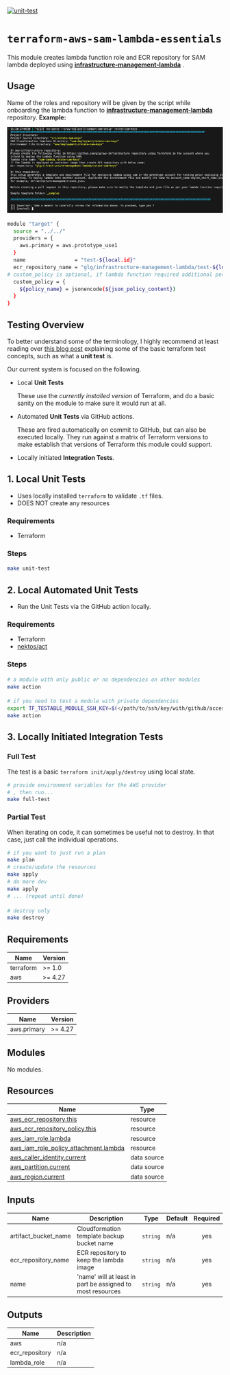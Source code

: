 [![unit-test](../../../actions/workflows/unit-test.yml/badge.svg)](../../../actions/workflows/unit-test.yml)

# `terraform-aws-sam-lambda-essentials`

This module creates lambda function role and ECR repository for SAM lambda deployed using **[infrastructure-management-lambda](https://github.com/glg/infrastructure-management-lambda)** .

## Usage

Name of the roles and repository will be given by the script while onboarding the lambda function to **[infrastructure-management-lambda](https://github.com/glg/infrastructure-management-lambda)**
repository.
**Example:**

![1702979388471](image/README/1702979388471.png)

```bash
module "target" {
  source = "../../"
  providers = {
    aws.primary = aws.prototype_use1
  }
  name                = "test-${local.id}"
  ecr_repository_name = "glg/infrastructure-management-lambda/test-${local.id}"
# custom_policy is optional, if lambda function required additional permissions. 
  custom_policy = {
    ${policy_name} = jsonencode(${json_policy_content})
  }
}
```

## Testing Overview

To better understand some of the terminology, I highly recommend at least reading over [this blog post](https://www.hashicorp.com/blog/testing-hashicorp-terraform) explaining some of the basic terraform test concepts, such as what a **unit test** is.

Our current system is focused on the following.

- Local **Unit Tests**

  These use the *currently installed version* of Terraform, and do a basic sanity on the module to make sure it would run at all.
- Automated **Unit Tests** via GitHub actions.

  These are fired automatically on commit to GitHub, but can also be executed locally.  They run against a matrix of Terraform versions to make establish that versions of Terraform this module could support.
- Locally initiated **Integration Tests**.

## 1. Local Unit Tests

- Uses locally installed `terraform` to validate `.tf` files.
- DOES NOT create any resources

### Requirements

- Terraform

### Steps

```bash
make unit-test
```

## 2. Local Automated Unit Tests

- Run the Unit Tests via the GitHub action locally.

### Requirements

- Terraform
- [nektos/act](https://github.com/nektos/act)

### Steps

```bash
# a module with only public or no dependencies on other modules
make action

# if you need to test a module with private dependencies
export TF_TESTABLE_MODULE_SSH_KEY=$(</path/to/ssh/key/with/github/access)
make action
```

## 3. Locally Initiated Integration Tests

### Full Test

The test is a basic `terraform init/apply/destroy` using local state.

```bash
# provide environment variables for the AWS provider
# , then run...
make full-test
```

### Partial Test

When iterating on code, it can sometimes be useful not to destroy.  In that case, just call the individual operations.

```bash
# if you want to just run a plan
make plan
# create/update the resources
make apply
# do more dev
make apply
# ... (repeat until done)

# destroy only
make destroy
```

<!-- BEGIN_TF_DOCS -->

## Requirements

| Name      | Version |
| --------- | ------- |
| terraform | >= 1.0  |
| aws       | >= 4.27 |

## Providers

| Name        | Version |
| ----------- | ------- |
| aws.primary | >= 4.27 |

## Modules

No modules.

## Resources

| Name                                                                                                                                         | Type        |
| -------------------------------------------------------------------------------------------------------------------------------------------- | ----------- |
| [aws_ecr_repository.this](https://registry.terraform.io/providers/hashicorp/aws/latest/docs/resources/ecr_repository)                           | resource    |
| [aws_ecr_repository_policy.this](https://registry.terraform.io/providers/hashicorp/aws/latest/docs/resources/ecr_repository_policy)             | resource    |
| [aws_iam_role.lambda](https://registry.terraform.io/providers/hashicorp/aws/latest/docs/resources/iam_role)                                     | resource    |
| [aws_iam_role_policy_attachment.lambda](https://registry.terraform.io/providers/hashicorp/aws/latest/docs/resources/iam_role_policy_attachment) | resource    |
| [aws_caller_identity.current](https://registry.terraform.io/providers/hashicorp/aws/latest/docs/data-sources/caller_identity)                   | data source |
| [aws_partition.current](https://registry.terraform.io/providers/hashicorp/aws/latest/docs/data-sources/partition)                               | data source |
| [aws_region.current](https://registry.terraform.io/providers/hashicorp/aws/latest/docs/data-sources/region)                                     | data source |

## Inputs

| Name                   | Description                                                | Type       | Default | Required |
| ---------------------- | ---------------------------------------------------------- | ---------- | ------- | :------: |
| artifact\_bucket\_name | Cloudformation template backup bucket name                 | `string` | n/a     |   yes   |
| ecr\_repository\_name  | ECR repository to keep the lambda image                    | `string` | n/a     |   yes   |
| name                   | 'name' will at least in part be assigned to most resources | `string` | n/a     |   yes   |

## Outputs

| Name            | Description |
| --------------- | ----------- |
| aws             | n/a         |
| ecr\_repository | n/a         |
| lambda\_role    | n/a         |

<!-- END_TF_DOCS -->
